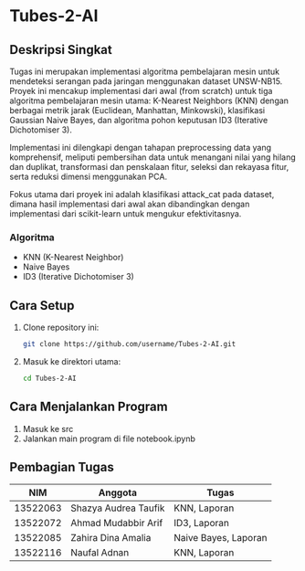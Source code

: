 # Tubes-2-AI

## Deskripsi Singkat
Tugas ini merupakan implementasi algoritma pembelajaran mesin untuk mendeteksi serangan pada jaringan menggunakan dataset UNSW-NB15. Proyek ini mencakup implementasi dari awal (from scratch) untuk tiga algoritma pembelajaran mesin utama: K-Nearest Neighbors (KNN) dengan berbagai metrik jarak (Euclidean, Manhattan, Minkowski), klasifikasi Gaussian Naive Bayes, dan algoritma pohon keputusan ID3 (Iterative Dichotomiser 3).

Implementasi ini dilengkapi dengan tahapan preprocessing data yang komprehensif, meliputi pembersihan data untuk menangani nilai yang hilang dan duplikat, transformasi dan penskalaan fitur, seleksi dan rekayasa fitur, serta reduksi dimensi menggunakan PCA.

Fokus utama dari proyek ini adalah klasifikasi attack_cat pada dataset, dimana hasil implementasi dari awal akan dibandingkan dengan implementasi dari scikit-learn untuk mengukur efektivitasnya.

### Algoritma
- KNN (K-Nearest Neighbor)
- Naive Bayes
- ID3 (Iterative Dichotomiser 3)

## Cara Setup
1. Clone repository ini:
    ```bash
    git clone https://github.com/username/Tubes-2-AI.git
    ```
2. Masuk ke direktori utama:
    ```bash
    cd Tubes-2-AI
    ```

## Cara Menjalankan Program
1. Masuk ke src
2. Jalankan main program di file notebook.ipynb

## Pembagian Tugas
| NIM      | Anggota    | Tugas                              |
|----------|------------|------------------------------------|
| 13522063 | Shazya Audrea Taufik | KNN, Laporan             |
| 13522072 | Ahmad Mudabbir Arif | ID3, Laporan              |
| 13522085 | Zahira Dina Amalia | Naive Bayes, Laporan       |
| 13522116 | Naufal Adnan | KNN, Laporan                     |
